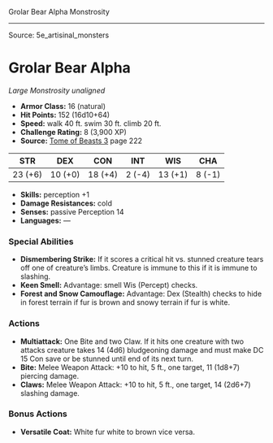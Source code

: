 <MonsterName/>Grolar Bear Alpha</MonsterName>
<CreatureType/>Monstrosity</CreatureType>



---

Source: 5e_artisinal_monsters

# Grolar Bear Alpha

*Large* *Monstrosity* *unaligned*

- **Armor Class:** 16 (natural)
- **Hit Points:** 152 (16d10+64)
- **Speed:** walk 40 ft. swim 30 ft. climb 20 ft.
- **Challenge Rating:** 8 (3,900 XP)
- **Source:** [Tome of Beasts 3](https://koboldpress.com/kpstore/product/tome-of-beasts-3-for-5th-edition/) page 222

| STR | DEX | CON | INT | WIS | CHA |
| --- | --- | --- | --- | --- | --- |
| 23 (+6) | 10 (+0) | 18 (+4) | 2 (-4) | 13 (+1) | 8 (-1) |

- **Skills:** perception +1
- **Damage Resistances:** cold
- **Senses:** passive Perception 14
- **Languages:** —

### Special Abilities

- **Dismembering Strike:** If it scores a critical hit vs. stunned creature tears off one of creature’s limbs. Creature is immune to this if it is immune to slashing.
- **Keen Smell:** Advantage: smell Wis (Percept) checks.
- **Forest and Snow Camouflage:** Advantage: Dex (Stealth) checks to hide in forest terrain if fur is brown and snowy terrain if fur is white.

### Actions

- **Multiattack:** One Bite and two Claw. If it hits one creature with two attacks creature takes 14 (4d6) bludgeoning damage and must make DC 15 Con save or be stunned until end of its next turn.
- **Bite:** Melee Weapon Attack: +10 to hit, 5 ft., one target, 11 (1d8+7) piercing damage.
- **Claws:** Melee Weapon Attack: +10 to hit, 5 ft., one target, 14 (2d6+7) slashing damage.

### Bonus Actions

- **Versatile Coat:** White fur white to brown vice versa.




